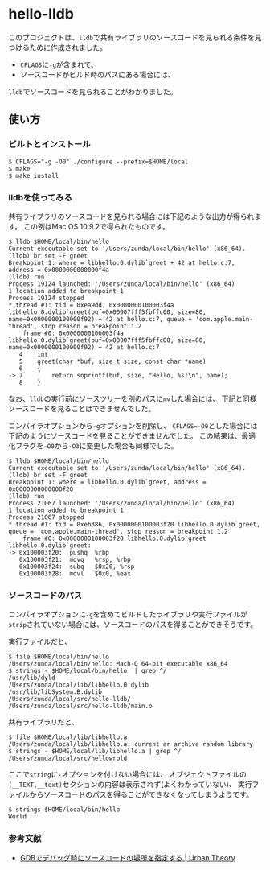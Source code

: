 # hello-lldb
このプロジェクトは、`lldb`で共有ライブラリのソースコードを見られる条件を見つけるために作成されました。

* `CFLAGS`に`-g`が含まれて、
* ソースコードがビルド時のパスにある場合には、

`lldb`でソースコードを見られることがわかりました。

## 使い方
### ビルトとインストール
```
$ CFLAGS="-g -O0" ./configure --prefix=$HOME/local
$ make
$ make install
```

### lldbを使ってみる
共有ライブラリのソースコードを見られる場合には下記のような出力が得られます。
この例はMac OS 10.9.2で得られたものです。

```
$ lldb $HOME/local/bin/hello
Current executable set to '/Users/zunda/local/bin/hello' (x86_64).
(lldb) br set -F greet
Breakpoint 1: where = libhello.0.dylib`greet + 42 at hello.c:7, address = 0x0000000000000f4a
(lldb) run
Process 19124 launched: '/Users/zunda/local/bin/hello' (x86_64)
1 location added to breakpoint 1
Process 19124 stopped
* thread #1: tid = 0xea9dd, 0x0000000100003f4a libhello.0.dylib`greet(buf=0x00007fff5fbffc00, size=80, name=0x0000000100000f92) + 42 at hello.c:7, queue = 'com.apple.main-thread', stop reason = breakpoint 1.2
    frame #0: 0x0000000100003f4a libhello.0.dylib`greet(buf=0x00007fff5fbffc00, size=80, name=0x0000000100000f92) + 42 at hello.c:7
   4   	int
   5   	greet(char *buf, size_t size, const char *name)
   6   	{
-> 7   		return snprintf(buf, size, "Hello, %s!\n", name);
   8   	}
```

なお、`lldb`の実行前にソースツリーを別のパスに`mv`した場合には、
下記と同様ソースコードを見ることはできませんでした。

コンパイラオプションから`-g`オプションを削除し、
`CFLAGS=-O0`とした場合には下記のようにソースコードを見ることができませんでした。
この結果は、最適化フラグを`-O0`から`-O3`に変更した場合も同様でした。

```
$ lldb $HOME/local/bin/hello
Current executable set to '/Users/zunda/local/bin/hello' (x86_64).
(lldb) br set -F greet
Breakpoint 1: where = libhello.0.dylib`greet, address = 0x0000000000000f20
(lldb) run
Process 21067 launched: '/Users/zunda/local/bin/hello' (x86_64)
1 location added to breakpoint 1
Process 21067 stopped
* thread #1: tid = 0xeb386, 0x0000000100003f20 libhello.0.dylib`greet, queue = 'com.apple.main-thread', stop reason = breakpoint 1.2
    frame #0: 0x0000000100003f20 libhello.0.dylib`greet
libhello.0.dylib`greet:
-> 0x100003f20:  pushq  %rbp
   0x100003f21:  movq   %rsp, %rbp
   0x100003f24:  subq   $0x20, %rsp
   0x100003f28:  movl   $0x0, %eax
```

### ソースコードのパス
コンパイラオプションに`-g`を含めてビルドしたライブラリや実行ファイルが
`strip`されていない場合には、ソースコードのパスを得ることができそうです。

実行ファイルだと、

```
$ file $HOME/local/bin/hello
/Users/zunda/local/bin/hello: Mach-O 64-bit executable x86_64
$ strings - $HOME/local/bin/hello  | grep ^/
/usr/lib/dyld
/Users/zunda/local/lib/libhello.0.dylib
/usr/lib/libSystem.B.dylib
/Users/zunda/local/src/hello-lldb/
/Users/zunda/local/src/hello-lldb/main.o
```

共有ライブラリだと、

```
$ file $HOME/local/lib/libhello.a
/Users/zunda/local/lib/libhello.a: current ar archive random library
$ strings - $HOME/local/lib/libhello.a | grep ^/
/Users/zunda/local/src/hellowrold
```

ここで`string`に`-`オプションを付けない場合には、
オブジェクトファイルの`(__TEXT,__text)`セクションの内容は表示されず(よくわかっていない)、
実行ファイルからソースコードのパスを得ることができなくなってしまうようです。

```
$ strings $HOME/local/bin/hello
World
```

### 参考文献
* [GDBでデバッグ時にソースコードの場所を指定する | Urban Theory](http://blog.urban-theory.net/2013/05/25/specifing_source_directories_with_gdb)
